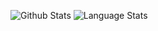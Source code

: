 <!-- ### Hi there 👋

**dskprt/dskprt** is a ✨ _special_ ✨ repository because its `README.md` (this file) appears on your GitHub profile.

Here are some ideas to get you started:

- 🔭 I’m currently working on ...
- 🌱 I’m currently learning ...
- 👯 I’m looking to collaborate on ...
- 🤔 I’m looking for help with ...
- 💬 Ask me about ...
- 📫 How to reach me: ...
- 😄 Pronouns: ...
- ⚡ Fun fact: ...
-->

![Github Stats](https://github-readme-stats.vercel.app/api?username=dskprt&show_icons=true&theme=dracula)
![Language Stats](https://github-readme-stats.vercel.app/api/top-langs/?username=dskprt&layout=compact&theme=dracula)
